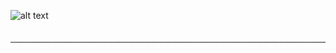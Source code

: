              
   ![alt text](https://media.discordapp.net/attachments/834687071729090571/879079450162118696/Sans_titre_7.jpg) 
 
             ─────────────────────────────────────────────────────────────────────────────────────────────────────
                  
                  
